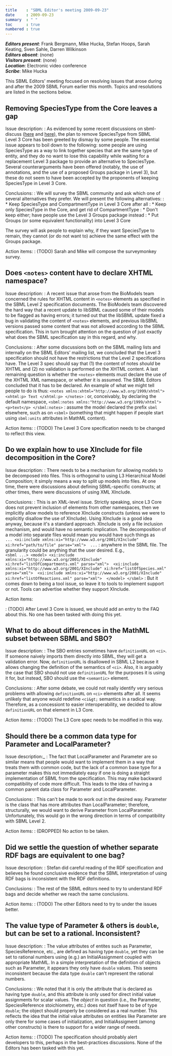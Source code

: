 ```yaml
---
title    : "SBML Editor's meeting 2009-09-23"
date     : 2009-09-23
summary  : " "
toc      : true
numbered : true
---
```


_**Editors present**_: Frank Bergmann, Mike Hucka, Stefan Hoops, Sarah Keating, Sven Sahle, Darren Wilkinson<br>
_**Editors absent**_: (none) <br>
_**Visitors present**_: (none) <br>
_**Location**_: Electronic video conference <br>
_**Scribe**_: Mike Hucka <br>

This SBML Editors' meeting focused on resolving issues that arose during and after the 2009 SBML Forum earlier this month. Topics and resolutions are listed in the sections below.


## Removing SpeciesType from the Core leaves a gap

Issue description:
: As evidenced by some recent discussions on sbml-discuss ([here](http://sbml.org/Forums/index.php?t=tree&goto=5391&rid=2) and [here](http://sbml.org/Forums/index.php?t=tree&goto=5427&rid=2)), the plan to remove SpeciesType from SBML Level&nbsp;3 Core has been greeted by dismay by some people.  The essential issue appears to boil down to the following: some people are using SpeciesType as a way to link together species that are the same type of entity, and they do no want to lose this capability while waiting for a replacement Level&nbsp;3 package to provide an alternative to SpeciesType.  Several counterarguments have been offered (notably, the use of annotations, and the use of a proposed Groups package in Level&nbsp;3), but these do not seem to have been accepted by the proponents of keeping SpeciesType in Level&nbsp;3 Core.

Conclusions:
: We will survey the SBML community and ask which one of several alternatives they prefer.  We will present the following alternatives:
: * Keep SpeciesType and CompartmentType in Level&nbsp;3 Core after all
: * Keep only SpeciesType in the Core, and get rid of CompartmentType
: * Don't keep either; have people use the Level&nbsp;3 Groups package instead
: * Put Groups (or some equivalent functionality) into Level&nbsp;3 Core

The survey will ask people to explain why, if they want SpeciesType to remain, they cannot (or do not want to) achieve the same effect with the Groups package.

Action items:
: (TODO) Sarah and Mike will compose the surveymonkey survey.


## Does `<notes>` content have to declare XHTML namespace?

Issue description:
: A recent issue that arose from the BioModels team concerned the rules for XHTML content in `<notes>` elements as specified in the SBML Level&nbsp;2 specification documents.  The BioModels team discovered the hard way that a recent update to libSBML caused some of their models to be flagged as having errors; it turned out that the libSBML update fixed a bug in validating the content of `<notes>` elements, and previous libSBML versions passed some content that was not allowed according to the SBML specification.  This in turn brought attention on the question of just exactly what does the SBML specification say in this regard, and why.  

Conclusions:
: After some discussions both on the SBML mailing lists and internally on the SBML Editors' mailing list, we concluded that the Level&nbsp;3 specification should not have the restrictions that the Level&nbsp;2 specifications have.  The Level&nbsp;3 spec should say that (1) the content of notes _should_ be XHTML and (2) no validation is performed on the XHTML content. A last remaining question is whether the `<notes>` elements must declare the use of the XHTML XML namespace, or whether it is assumed.  The SBML Editors concluded that it has to be declared. An example of what we might tell people to do is thus:
    ```
    <notes xmlns:xhtml="http://www.w3.org/1999/xhtml">
      <xhtml:p> Text </xhtml:p>
    </notes>
    ```
: or, conceivably, by declaring the default namespace, 
    ```
    <sbml:notes xmlns:"http://www.w3.org/1999/xhtml">
      <p>text</p>
    </sbml:notes>
    ```
: assume the model declared the prefix `sbml` elsewhere, such as on `<sbml>` (something that might happen if people start using `sbml:units` attributes in MathML content).

Action items:
: (TODO) The Level&nbsp;3 Core specification needs to be changed to reflect this view.


## Do we explain how to use XInclude for file decomposition in the Core?

Issue description:
: There needs to be a mechanism for allowing models to be decomposed into files.  This is orthogonal to using L3 Hierarchical Model Composition; it simply means a way to split up models into files.  At one time, there were discussions about defining SBML-specific constructs; at other times, there were discussions of using XML XInclude.

Conclusions:
: This is an XML-level issue.  Strictly speaking, since L3 Core does not prevent inclusion of elements from other namespaces, then we implicitly allow models to reference XInclude constructs (unless we were to explicitly disallow the use of XInclude). Using XInclude is a good idea anyway, because it's a standard approach.  XInclude is only a file inclusion mechanism, and would have no semantic implication.  The decomposition of a model into separate files would mean you would have such things as   
    ```
    ...
    <xi:include xmlns:xi="http://www.w3.org/2001/XInclude" xi:href="path/to/file" parse="xml"> 
    ...
    ```
: anywhere in the SBML file.  The granularity could be anything that the user desired.  E.g.,  
    ```
    <sbml ...>
     <model>
       <xi:include xmlns:xi="http://www.w3.org/2001/XInclude" xi:href="listOfCompartments.xml" parse="xml"> 
       <xi:include xmlns:xi="http://www.w3.org/2001/XInclude" xi:href="listOfSpecies.xml" parse="xml"> 
       <xi:include xmlns:xi="http://www.w3.org/2001/XInclude" xi:href="listOfReactions.xml" parse="xml"> 
     </model>
    </sbml>
    ```
: But it comes down to being a tool issue, so leave it to tools to implement support or not.  Tools can advertise whether they support XInclude.

Action items:

: (TODO) After Level 3 Core is issued, we should add an entry to the FAQ about this.  No one has been tasked with doing this yet.


## What to do about differences in the MathML subset between SBML and SBO?

Issue description:
: The SBO entries sometimes have `definitionURL` on `<ci>`.  If someone naively imports them directly into SBML, they will get a validation error.  Now, `definitionURL` is disallowed in SBML L2 because it allows changing the definition of the semantics of `<ci>`.  Also, it is arguably the case that SBO should not use `definitionURL` for the purposes it is using it for, but instead, SBO should use  the `<semantic>` element.

Conclusions:
: After some debate, we could not really identify very serious problems with allowing `definitionURL` on `<ci>` elements after all.  It seems unlikely that anyone would redefine `<ci&gt;` semantics in a radical way.  Therefore, as a concessiont to easier interoperability, we decided to allow `definitionURL` on that element in L3 Core.  

Action items:
: (TODO) The L3 Core spec needs to be modified in this way.


## Should there be a common data type for Parameter and LocalParameter?

Issue description:_ 
: The fact that LocalParameter and Parameter are so similar means that people would want to implement them in a way that treats them with common code, but the lack of a common base type for a parameter makes this not immediately easy if one is doing a straight implementation of SBML from the specification.  This may make backward compatibility of code more difficult.  This leads to the idea of having a common parent data class for Parameter and LocalParameter.

Conclusions:
: This can't be made to work out in the desired way.  Parameter is the class that has more attributes than LocalParameter; therefore, structurally, we would want to derive Parameter from LocalParameter.  Unfortunately, this would go in the wrong direction in terms of compatibility with SBML Level&nbsp;2.

Action items:
: (DROPPED) No action to be taken.


## Did we settle the question of whether separate RDF bags are equivalent to one bag?

Issue description:
: Stefan did careful reading of the RDF specification and believes he found conclusive evidence that the SBML interpretation of using RDF bags is inconsistent with the RDF definitions.

Conclusions:
: The rest of the SBML editors need to try to understand RDF bags and decide whether we reach the same conclusions. 

Action items:
: (TODO) The other Editors need to try to under the issues better.


## The value type of Parameter & others is `double`, but can be set to a rational.  Inconsistent?

Issue description:
: The value attributes of entites such as Parameter, SpeciesReference, etc., are defined as having type `double`, yet they can be set to rational numbers using (e.g.) an InitialAssignment coupled with appropriate MathML.  In a simple interpretation of the definition of objects such as Parameter, it appears they only have `double` values. This seems inconsistent because the data type `double` can't represent the rational numbers.  

Conclusions:
: We noted that it is only the attribute that is declared as having type `double`, and this attribute is only used for direct initial value assignments for scalar values.  The _object_ in question (i.e., the Parameter, SpeciesReference stoichiometry, etc.) does not itself have to be of type `double`; the object should properly be considered as a real number.  This reflects the idea that the initial value attributes on entities like Parameter are only there for some cases of initialization, and InitialAssigment (among other constructs) is there to support for a wider range of needs.

Action items:
:  (TODO) The specification should probably alert developers to this, perhaps in the best-practices discussions.  None of the Editors has been tasked with this yet.
